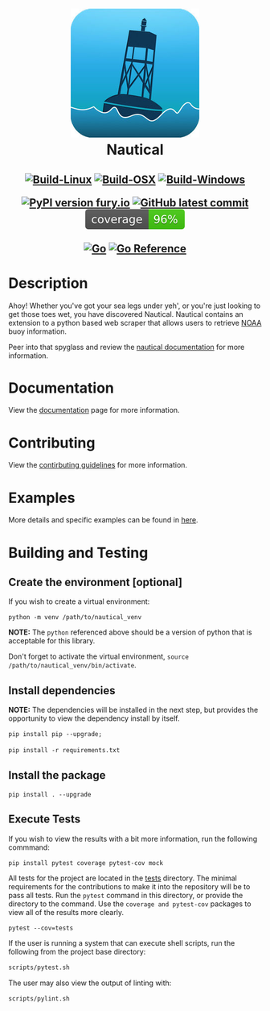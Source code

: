 <h1 align="center">
  <a href="https://github.com/barbacbd/nautical">
    <img src="https://raw.githubusercontent.com/barbacbd/nautical/master/.images/buoy.jpg" width="256" height="256" border-radius="50%" >
  </a>
  <br>Nautical</br>
</h1>

<h2 align="center">
  
[![Build-Linux](https://github.com/barbacbd/nautical/actions/workflows/python-app-linux.yml/badge.svg)](https://github.com/barbacbd/nautical/actions/workflows/python-app-linux.yml) [![Build-OSX](https://github.com/barbacbd/nautical/actions/workflows/python-app-osx.yml/badge.svg)](https://github.com/barbacbd/nautical/actions/workflows/python-app-osx.yml) [![Build-Windows](https://github.com/barbacbd/nautical/actions/workflows/python-app-windows.yml/badge.svg)](https://github.com/barbacbd/nautical/actions/workflows/python-app-windows.yml)

[![PyPI version fury.io](https://badge.fury.io/py/nautical.svg)](https://pypi.python.org/pypi/nautical/) [![GitHub latest commit](https://badgen.net/github/last-commit/barbacbd/nautical)](https://github.com/barbacbd/nautical/commit/) ![Code Coverage](https://raw.githubusercontent.com/barbacbd/nautical/master/.cov/coverage-badge.svg)

[![Go](https://github.com/barbacbd/nautical/actions/workflows/go.yml/badge.svg)](https://github.com/barbacbd/nautical/actions/workflows/go.yml) [![Go Reference](https://pkg.go.dev/badge/github.com/barbacbd/nautical.svg)](https://pkg.go.dev/github.com/barbacbd/nautical)

# Description

Ahoy! Whether you've got your sea legs under yeh', or you're just looking to get those toes wet, you have discovered Nautical. Nautical contains an extension to a python based web scraper that
allows users to retrieve [NOAA](https://www.ndbc.noaa.gov/) buoy information. 

Peer into that spyglass and review the [nautical documentation](https://barbacbd.github.io/nautical/build/html/index.html) for more information.


# Documentation

View the [documentation](https://github.com/barbacbd/nautical/blob/master/user/docs/Documentation.md) page for more information.

# Contributing

View the [contirbuting guidelines](https://github.com/barbacbd/nautical/blob/master/user/docs/Contributing.md) for more information.

# Examples

More details and specific examples can be found in [here](https://github.com/barbacbd/nautical/blob/master/user/docs/). 

# Building and Testing

## Create the environment [optional]

If you wish to create a virtual environment:

```
python -m venv /path/to/nautical_venv
```

**NOTE:** The `python` referenced above should be a version of python that is acceptable for this library.

Don't forget to activate the virtual environment, `source /path/to/nautical_venv/bin/activate`.

## Install dependencies

**NOTE:** The dependencies will be installed in the next step, but provides the opportunity to view
the dependency install by itself.

```
pip install pip --upgrade;

pip install -r requirements.txt
```

## Install the package

```
pip install . --upgrade
```

## Execute Tests

If you wish to view the results with a bit more information, run the following commmand:

```
pip install pytest coverage pytest-cov mock
```

All tests for the project are located in the [tests](https://github.com/barbacbd/nautical/blob/master/tests)  directory.
The minimal requirements for the contributions to make it into the repository will be to pass all tests.
Run the `pytest` command in this directory, or provide the directory to the
command. Use the `coverage and pytest-cov` packages to view all of the results more clearly.

```
pytest --cov=tests
```

If the user is running a system that can execute shell scripts, run the following from the project base directory:

```bash
scripts/pytest.sh
```

The user may also view the output of linting with:

```bash
scripts/pylint.sh
```
